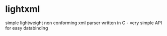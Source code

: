 lightxml
========

simple lightweight non conforming xml parser written in C - very simple API for easy databinding